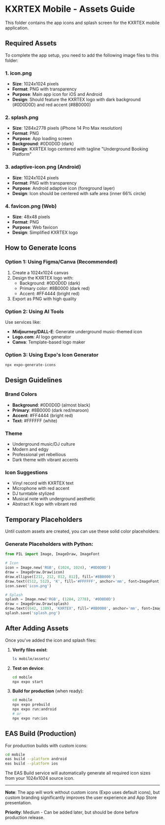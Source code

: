 # KXRTEX Mobile - Assets Guide

This folder contains the app icons and splash screen for the KXRTEX mobile application.

## Required Assets

To complete the app setup, you need to add the following image files to this folder:

### 1. **icon.png**
- **Size**: 1024x1024 pixels
- **Format**: PNG with transparency
- **Purpose**: Main app icon for iOS and Android
- **Design**: Should feature the KXRTEX logo with dark background (#0D0D0D) and red accent (#8B0000)

### 2. **splash.png**
- **Size**: 1284x2778 pixels (iPhone 14 Pro Max resolution)
- **Format**: PNG
- **Purpose**: App loading screen
- **Background**: #0D0D0D (dark)
- **Design**: KXRTEX logo centered with tagline "Underground Booking Platform"

### 3. **adaptive-icon.png** (Android)
- **Size**: 1024x1024 pixels
- **Format**: PNG with transparency
- **Purpose**: Android adaptive icon (foreground layer)
- **Design**: Icon should be centered with safe area (inner 66% circle)

### 4. **favicon.png** (Web)
- **Size**: 48x48 pixels
- **Format**: PNG
- **Purpose**: Web favicon
- **Design**: Simplified KXRTEX logo

## How to Generate Icons

### Option 1: Using Figma/Canva (Recommended)
1. Create a 1024x1024 canvas
2. Design the KXRTEX logo with:
   - Background: #0D0D0D (dark)
   - Primary color: #8B0000 (dark red)
   - Accent: #FF4444 (bright red)
3. Export as PNG with high quality

### Option 2: Using AI Tools
Use services like:
- **Midjourney/DALL-E**: Generate underground music-themed icon
- **Logo.com**: AI logo generator
- **Canva**: Template-based logo maker

### Option 3: Using Expo's Icon Generator
```bash
npx expo-generate-icons
```

## Design Guidelines

### Brand Colors
- **Background**: #0D0D0D (almost black)
- **Primary**: #8B0000 (dark red/maroon)
- **Accent**: #FF4444 (bright red)
- **Text**: #FFFFFF (white)

### Theme
- Underground music/DJ culture
- Modern and edgy
- Professional yet rebellious
- Dark theme with vibrant accents

### Icon Suggestions
- Vinyl record with KXRTEX text
- Microphone with red accent
- DJ turntable stylized
- Musical note with underground aesthetic
- Abstract K logo with vibrant red

## Temporary Placeholders

Until custom assets are created, you can use these solid color placeholders:

### Generate Placeholders with Python:
```python
from PIL import Image, ImageDraw, ImageFont

# Icon
icon = Image.new('RGB', (1024, 1024), '#0D0D0D')
draw = ImageDraw.Draw(icon)
draw.ellipse([212, 212, 812, 812], fill='#8B0000')
draw.text((512, 512), 'K', fill='#FFFFFF', anchor='mm', font=ImageFont.truetype('arial.ttf', 400))
icon.save('icon.png')

# Splash
splash = Image.new('RGB', (1284, 2778), '#0D0D0D')
draw = ImageDraw.Draw(splash)
draw.text((642, 1389), 'KXRTEX', fill='#8B0000', anchor='mm', font=ImageFont.truetype('arial.ttf', 120))
splash.save('splash.png')
```

## After Adding Assets

Once you've added the icon and splash files:

1. **Verify files exist**:
   ```bash
   ls mobile/assets/
   ```

2. **Test on device**:
   ```bash
   cd mobile
   npx expo start
   ```

3. **Build for production** (when ready):
   ```bash
   cd mobile
   npx expo prebuild
   npx expo run:android
   # or
   npx expo run:ios
   ```

## EAS Build (Production)

For production builds with custom icons:

```bash
cd mobile
eas build --platform android
eas build --platform ios
```

The EAS Build service will automatically generate all required icon sizes from your 1024x1024 source icon.

---

**Note**: The app will work without custom icons (Expo uses default icons), but custom branding significantly improves the user experience and App Store presentation.

**Priority**: Medium - Can be added later, but should be done before production release.
